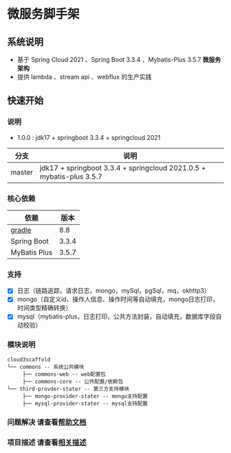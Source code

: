 # 微服务脚手架

## 系统说明

- 基于 Spring Cloud 2021 、Spring Boot 3.3.4 、Mybatis-Plus 3.5.7 **微服务架构**
- 提供 lambda 、stream api 、webflux 的生产实践

## 快速开始

### 说明

- 1.0.0 : jdk17 + springboot 3.3.4 + springcloud 2021

| 分支   | 说明                                             |
| ------ | ------------------------------------------------ |
| master | jdk17 + springboot 3.3.4 + springcloud 2021.0.5 + mybatis-plus 3.5.7 |

### 核心依赖

| 依赖                        | 版本       |
| --------------------------- | ---------- |
| [gradle](./DESC.md#gradle)  | 8.8        |
| Spring Boot                 | 3.3.4      |
| MyBatis Plus                | 3.5.7      |

### 支持

- [x] 日志（链路追踪，请求日志，mongo，mySql，pgSql，mq，okhttp3）
- [x] mongo（自定义id、操作人信息、操作时间等自动填充，mongo日志打印，时间类型精确转换）
- [x] mysql（mybatis-plus，日志打印，公共方法封装，自动填充，数据库字段自动校验）

### 模块说明

```
cloud3scaffold
└── commons -- 系统公共模块
     ├── commons-web -- web配置包
     ├── commons-core -- 公共配置/依赖包
└── third-provder-stater -- 第三方支持模块
     ├── mongo-provider-stater -- mongo支持配置
     ├── mysql-provider-stater -- mysql支持配置
```

### 问题解决 请查看[帮助文档](./HELP.md)

### 项目描述 请查看[相关描述](./DESC.md)
